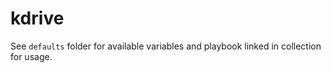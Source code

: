 # kdrive

See `defaults` folder for available variables and playbook linked in collection for usage.
